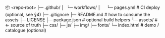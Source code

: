 📦 <repo‑root>
├─ .github/
│  └─ workflows/
│     └─ pages.yml        # CI deploy (optional, see §4)
├─ .gitignore
├─ README.md              # how to consume the assets
├─ LICENSE
├─ package.json           # optional build helpers
└─ assets/                # ← source of truth
├─ css/
├─ js/
├─ img/
├─ fonts/
└─ index.html          # demo / catalogue (optional)